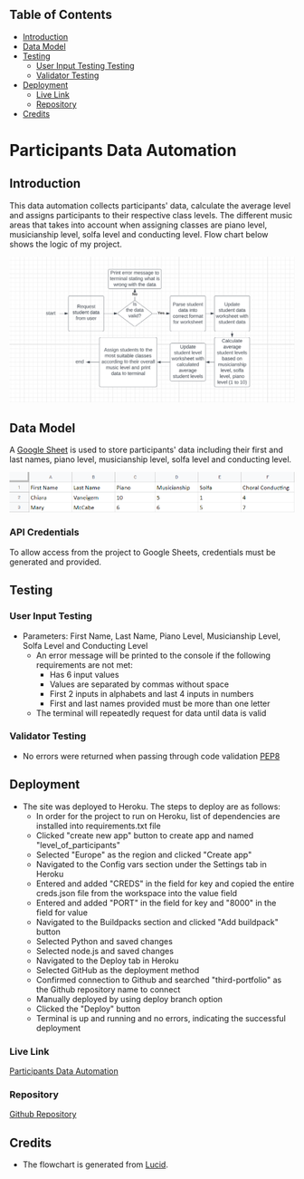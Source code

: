 ## Table of Contents
* [Introduction](#introduction)
* [Data Model](#data-model)
* [Testing](#testing)
    * [User Input Testing Testing](#user-input-testing)
    * [Validator Testing](#validator-testing)
* [Deployment](#deployment)
    * [Live Link](#live-link)
    * [Repository](#repository)
* [Credits](#credits)

# Participants Data Automation

## Introduction
This data automation collects participants' data, calculate the average level and assigns participants to their respective class levels. The different music areas that takes into account when assigning classes are piano level, musicianship level, solfa level and conducting level. Flow chart below shows the logic of my project.

![Lucid Chart](https://github.com/celine-14/third-portfolio/blob/main/docs/screenshots/lucid_chart.png?raw=true)


## Data Model
A [Google Sheet](https://docs.google.com/spreadsheets/d/1NDjFUzCVzWmVwDyq-RfDqaUb0VehFTpRIXjt0rYkl9I/edit#gid=248498461) is used to store participants' data including their first and last names, piano level, musicianship level, solfa level and conducting level.

![Google Sheet](https://github.com/celine-14/third-portfolio/blob/main/docs/screenshots/google_sheet.png?raw=true)

### API Credentials
To allow access from the project to Google Sheets, credentials must be generated and provided.

## Testing

### User Input Testing
- Parameters: First Name, Last Name, Piano Level, Musicianship Level, Solfa Level and Conducting Level
  - An error message will be printed to the console if the following requirements are not met:
    - Has 6 input values
    - Values are separated by commas without space
    - First 2 inputs in alphabets and last 4 inputs in numbers
    - First and last names provided must be more than one letter
  - The terminal will repeatedly request for data until data is valid

### Validator Testing
- No errors were returned when passing through code validation [PEP8](https://pep8online.com/)


## Deployment

- The site was deployed to Heroku. The steps to deploy are as follows:
  - In order for the project to run on Heroku, list of dependencies are installed into requirements.txt file
  - Clicked "create new app" button to create app and named "level_of_participants"
  - Selected "Europe" as the region and clicked "Create app"
  - Navigated to the Config vars section under the Settings tab in Heroku
  - Entered and added "CREDS" in the field for key and copied the entire creds.json file from the workspace into the value field
  - Entered and added "PORT" in the field for key and "8000" in the field for value
  - Navigated to the Buildpacks section and clicked "Add buildpack" button
  - Selected Python and saved changes
  - Selected node.js and saved changes
  - Navigated to the Deploy tab in Heroku
  - Selected GitHub as the deployment method
  - Confirmed connection to Github and searched "third-portfolio" as the Github repository name to connect
  - Manually deployed by using deploy branch option
  - Clicked the "Deploy" button
  - Terminal is up and running and no errors, indicating the successful deployment

### Live Link
[Participants Data Automation](https://level-of-participants.herokuapp.com/)

### Repository
[Github Repository](https://github.com/celine-14/third-portfolio)


## Credits

- The flowchart is generated from [Lucid](https://lucid.app/).